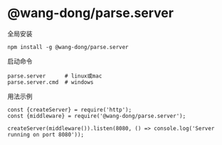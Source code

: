 # @wang-dong/parse.server

全局安装

```
npm install -g @wang-dong/parse.server
```

启动命令

```
parse.server      # linux或mac
parse.server.cmd  # windows
```

用法示例

```
const {createServer} = require('http');
const {middleware} = require('@wang-dong/parse.server');

createServer(middleware()).listen(8080, () => console.log('Server running on port 8080'));
```
